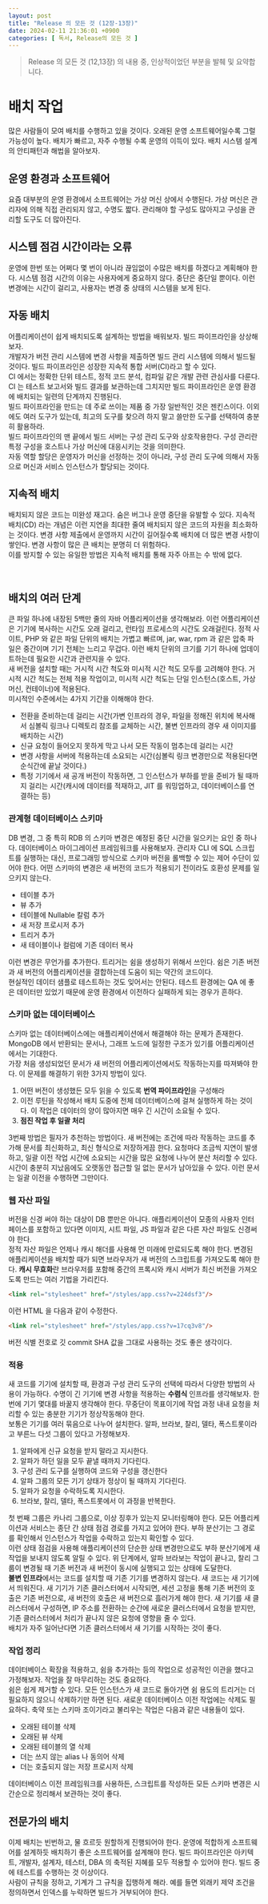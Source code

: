 ```yaml
---
layout: post
title: "Release 의 모든 것 (12장-13장)"
date: 2024-02-11 21:36:01 +0900
categories: [ 독서, Release의 모든 것 ]
---
```


> Release 의 모든 것 (12,13장) 의 내용 중, 인상적이었던 부분을 발췌 및 요약합니다.

# 배치 작업

많은 사람들이 모여 배치를 수행하고 있을 것이다. 오래된 운영 소프트웨어일수록 그럴 가능성이 높다. 배치가 빠르고, 자주 수행될 수록 운영의 이득이 있다. 배치 시스템 설계의 안티패턴과 해법을 알아보자.

## 운영 환경과 소프트웨어
요즘 대부분의 운영 환경에서 소프트웨어는 가상 머신 상에서 수행된다. 가상 머신은 관리자에 의해 직접 관리되지 않고, 수명도 짧다. 관리해야 할 구성도 많아지고 구성을 관리할 도구도 더 많아진다.

## 시스템 점검 시간이라는 오류

운영에 한번 또는 어쩌다 몇 번이 아니라 끊임없이 수많은 배치를 하겠다고 계획해야 한다. 시스템 점검 시간의 이유는 사용자에게 중요하지 않다. 중단은 중단일 뿐이다. 이런 변경에는 시간이 걸리고, 사용자는 변경 중 상태의 시스템을 보게 된다.

## 자동 배치

어플리케이션이 쉽게 배치되도록 설계하는 방법을 배워보자. 빌드 파이프라인을 상상해보자.
<br>
개발자가 버전 관리 시스템에 변경 사항을 제출하면 빌드 관리 시스템에 의해서 빌드될 것이다. 빌드 파이프라인은 성장한 지속적 통합 서버(CI)라고 할 수 있다.
<br>
CI 에서는 정확한 단위 테스트, 정적 코드 분석, 컴파일 같은 개발 관련 관심사를 다룬다. CI 는 테스트 보고서와 빌드 결과를 보관하는데 그치지만 빌드 파이프라인은 운영 환경에 배치되는 일련의 단계까지 진행된다.
<br>
빌드 파이프라인을 만드는 데 주로 쓰이는 제품 중 가장 일반적인 것은 젠킨스이다. 이외에도 여러 도구가 있는데, 최고의 도구를 찾으려 하지 말고 쓸만한 도구를 선택하여 충분히 활용하라.
<br>
빌드 파이프라인의 맨 끝에서 빌드 서버는 구성 관리 도구와 상호작용한다. 구성 관리란 특정 구성을 호스트나 가상 머신에 대응시키는 것을 의미한다.
<br>
자동 역할 할당은 운영자가 머신을 선정하는 것이 아니라, 구성 관리 도구에 의해서 자동으로 머신과 서비스 인스턴스가 할당되는 것이다.

## 지속적 배치

배치되지 않은 코드는 미완성 재고다. 숨은 버그나 운영 중단을 유발할 수 있다. 지속적 배치(CD) 라는 개념은 이런 지연을 최대한 줄여 배치되지 않은 코드의 자원을 최소화하는 것이다.
변경 사항 제출에서 운영까지 시간이 길어질수록 배치에 더 많은 변경 사항이 쌓인다. 변경 사항이 많은 큰 배치는 분명히 더 위험하다.
<br>
이를 방지할 수 있는 유일한 방법은 지속적 배치를 통해 자주 아프는 수 밖에 없다.

<br>

## 배치의 여러 단계

큰 파일 하나에 내장된 5백만 줄의 자바 어플리케이션을 생각해보라. 이런 어플리케이션은 기기에 복사하는 시간도 오래 걸리고, 런타임 프로세스의 시간도 오래걸린다.
정적 사이트, PHP 와 같은 파일 단위의 배치는 가볍고 빠르며, jar, war, rpm 과 같은 압축 파일은 중간이며 기기 전체는 느리고 무겁다. 이런 배치 단위의 크기를 기기 하나에 업데이트하는데 필요한 시간과 관련지을 수 있다.
<br>
새 버전을 설치할 때는 거시적 시간 척도와 미시적 시간 척도 모두를 고려해야 한다. 거시적 시간 척도는 전체 적용 작업이고, 미시적 시간 척도는 단일 인스턴스(호스트, 가상 머신, 컨테이너)에 적용된다.
<br>
미시적인 수준에서는 4가지 기간을 이해해야 한다.
- 전환을 준비하는데 걸리는 시간(가변 인프라의 경우, 파일을 정해진 위치에 복사해서 심볼릭 링크나 디렉토리 참조를 교체하는 시간, 불변 인프라의 경우 새 이미지를 배치하는 시간)
- 신규 요청이 들어오지 못하게 막고 나서 모든 작동이 멈추는데 걸리는 시간
- 변경 사항을 서버에 적용하는데 소요되는 시간(심볼릭 링크 변경만으로 적용된다면 순식간에 끝날 것이다.)
- 특정 기기에서 새 공개 버전이 작동하면, 그 인스턴스가 부하를 받을 준비가 될 때까지 걸리는 시간(캐시에 데이터를 적재하고, JIT 를 워밍업하고, 데이터베이스를 연결하는 등)

### 관계형 데이터베이스 스키마

DB 변경, 그 중 특히 RDB 의 스키마 변경은 예정된 중단 시간을 일으키는 요인 중 하나다. 데이터베이스 마이그레이션 프레임워크를 사용해보자. 관리자 CLI 에 SQL 스크립트를 실행하는 대신, 프로그래밍 방식으로 스키마 버전을 롤백할 수 있는 제어 수단이 있어야 한다.
어떤 스키마의 변경은 새 버전의 코드가 적용되기 전이라도 호환성 문제를 일으키지 않는다.
- 테이블 추가
- 뷰 추가
- 테이블에 Nullable 칼럼 추가
- 새 저장 프로시저 추가
- 트리거 추가
- 새 테이블이나 컬럼에 기존 데이터 복사

이런 변경은 무언가를 추가한다. 트리거는 쉼을 생성하기 위해서 쓰인다. 쉼은 기존 버전과 새 버전의 어플리케이션을 결합하는데 도움이 되는 약간의 코드이다.
<br>
현실적인 데이터 샘플로 테스트하는 것도 잊어서는 안된다. 테스트 환경에는 QA 에 좋은 데이터만 있었기 때문에 운영 환경에서 이전하다 실패하게 되는 경우가 흔하다.

### 스키마 없는 데이터베이스

스키마 없는 데이터베이스에는 애플리케이션에서 해결해야 하는 문제가 존재한다. MongoDB 에서 반환되는 문서나, 그래프 노드에 일정한 구조가 있기를 어플리케이션에서는 기대한다.
<br>
가장 처음 생성되었던 문서가 새 버전의 어플리케이션에서도 작동하는지를 따져봐야 한다. 이 문제를 해결하기 위한 3가지 방법이 있다.
1. 어떤 버전이 생성했든 모두 읽을 수 있도록 **번역 파이프라인**을 구성해라
2. 이전 루틴을 작성해서 배치 도중에 전체 데이터베이스에 걸쳐 실행하게 하는 것이다. 이 작업은 데이터의 양이 많아지면 매우 긴 시간이 소요될 수 있다.
3. **점진 작업 후 일괄 처리**

3번째 방법은 필자가 추천하는 방법이다. 새 버전에는 조건에 따라 작동하는 코드를 추가해 문서를 최신화하고, 최신 형식으로 저장하게끔 한다. 요청마다 조금씩 지연이 발생하고, 일괄 이전 작업 시간에 소요되는 시간을 많은 요청에 나누어 분산 처리할 수 있다.
<br>
시간이 충분히 지났음에도 오랫동안 접근할 일 없는 문서가 남아있을 수 있다. 이런 문서는 일괄 이전을 수행하면 그만이다.

### 웹 자산 파일

버전을 신경 써야 하는 대상이 DB 뿐만은 아니다. 애플리케이션이 모종의 사용자 인터페이스를 포함하고 있다면 이미지, 시트 파일, JS 파일과 같은 다른 자산 파일도 신경써야 한다.
<br>
정적 자산 파일은 언제나 캐시 해더를 사용해 먼 미래에 만료되도록 해야 한다. 변경된 애플리케이션을 배치할 때가 되면 브라우저가 새 버전의 스크립트를 가져오도록 해야 한다.
**캐시 무효화**란 브라우저를 포함해 중간의 프록시와 캐시 서버가 최신 버전을 가져오도록 만드는 여러 기법을 가리킨다.
```html
<link rel="stylesheet" href="/styles/app.css?v=224dsf3"/>
```
이런 HTML 을 다음과 같이 수정한다.
```html
<link rel="stylesheet" href="/styles/app.css?v=17cq3v8"/>
```

버전 식별 전호로 깃 commit SHA 값을 그대로 사용하는 것도 좋은 생각이다.

### 적용

새 코드를 기기에 설치할 때, 환경과 구성 관리 도구의 선택에 따라서 다양한 방법의 사용이 가능하다.
수명이 긴 기기에 변경 사항을 적용하는 **수렴식** 인프라를 생각해보자.
한 번에 기기 몇대를 바꿀지 생각해야 한다. 무중단이 목표이기에 작업 과정 내내 요청을 처리할 수 있는 충분한 기기가 정상작동해야 한다.
<br>
보통은 기기를 여러 묶음으로 나누어 설치한다. 알파, 브라보, 찰리, 델타, 폭스트롯이라고 부른느 다섯 그룹이 있다고 가정해보자.
1. 알파에게 신규 요청을 받지 말라고 지시한다.
2. 알파가 하던 일을 모두 끝낼 때까지 기다린다.
3. 구성 관리 도구를 실행하여 코드와 구성을 갱신한다
4. 알파 그룹의 모든 기기 상태가 정상이 될 때까지 기다린다.
5. 알파가 요청을 수락하도록 지시한다.
6. 브라보, 찰리, 델타, 폭스트롯에서 이 과정을 반복한다.

첫 번째 그룹은 카나리 그룹으로, 이상 징후가 있는지 모니터링해야 한다. 모든 어플리케이션과 서비스는 종단 간 상태 점검 경로를 가지고 있어야 한다. 부하 분산기는 그 경로를 확인해서 인스턴스가 작업을 수락하고 있는지 확인할 수 있다.
<br>
이런 상태 점검을 사용해 애플리케이션의 단순한 상태 변경만으로도 부하 분산기에게 새 작업을 보내지 않도록 알릴 수 있다.
위 단계에서, 알파 브라보는 작업이 끝나고, 찰리 그룹이 변경될 때 기존 버전과 새 버전이 동시에 실행되고 있는 상태에 도달한다.
<br>
**불변 인프라**에서는 코드를 설치할 때 기존 기기를 변경하지 않는다. 새 코드는 새 기기에서 띄워진다. 새 기기가 기존 클러스터에서 시작되면, 세션 고정을 통해 기존 버전의 호출은 기존 버전으로, 새 버전의 호출은 새 버전으로 흘러가게 해야 한다.
새 기기를 새 클러스터에서 구성하면, IP 주소를 전환하는 순간에 새로운 클러스터에서 요청을 받지만, 기존 클러스터에서 처리가 끝나지 않은 요청에 영향을 줄 수 있다.
<br>
배치가 자주 일어난다면 기존 클러스터에서 새 기기를 시작하는 것이 좋다.

### 작업 정리

데이터베이스 확장을 적용하고, 쉼을 추가하는 등의 작업으로 성공적인 이관을 했다고 가정해보자. 작업을 잘 마무리하는 것도 중요하다.
<br>
쉼은 쉽게 제거할 수 있다. 모든 인스턴스가 새 코드로 돌아가면 쉼 용도의 트리거는 더 필요하지 않으니 삭제하기만 하면 된다. 새로운 데이터베이스 이전 작업에는 삭제도 필요하다.
축약 또는 스키마 조이기라고 불리우는 작업은 다음과 같은 내용들이 있다.
- 오래된 테이블 삭제
- 오래된 뷰 삭제
- 오래된 테이블의 열 삭제
- 더는 쓰지 않는 alias 나 동의어 삭제
- 더는 호출되지 않는 저장 프로시저 삭제

데이터베이스 이전 프레임워크를 사용하든, 스크립트를 작성하든 모든 스키마 변경은 시간순으로 정리해서 보관하는 것이 좋다.

## 전문가의 배치
이제 배치는 빈번하고, 물 흐르듯 원할하게 진행되어야 한다. 운영에 적합하게 소프트웨어를 설계하듯 배치하기 좋은 소프트웨어를 설계해야 한다.
빌드 파이프라인은 아키텍트, 개발자, 설계자, 테스터, DBA 의 축적된 지혜를 모두 적용할 수 있어야 한다. 빌드 중에 테스트를 수행하는 것 이상이다.
<br>
사람이 규칙을 정하고, 기계가 그 규칙을 집행하게 해라. 예를 들면 외래키 제약 조건을 정의하면서 인덱스를 누락하면 빌드가 거부되어야 한다.
